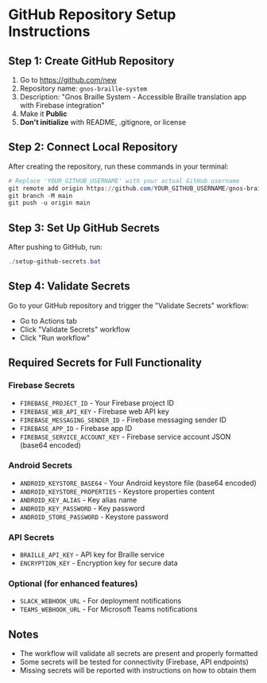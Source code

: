 # GitHub Repository Setup Instructions

## Step 1: Create GitHub Repository
1. Go to https://github.com/new
2. Repository name: `gnos-braille-system`
3. Description: "Gnos Braille System - Accessible Braille translation app with Firebase integration"
4. Make it **Public**
5. **Don't initialize** with README, .gitignore, or license

## Step 2: Connect Local Repository
After creating the repository, run these commands in your terminal:

```powershell
# Replace 'YOUR_GITHUB_USERNAME' with your actual GitHub username
git remote add origin https://github.com/YOUR_GITHUB_USERNAME/gnos-braille-system.git
git branch -M main
git push -u origin main
```

## Step 3: Set Up GitHub Secrets
After pushing to GitHub, run:
```powershell
./setup-github-secrets.bat
```

## Step 4: Validate Secrets
Go to your GitHub repository and trigger the "Validate Secrets" workflow:
- Go to Actions tab
- Click "Validate Secrets" workflow
- Click "Run workflow"

## Required Secrets for Full Functionality

### Firebase Secrets
- `FIREBASE_PROJECT_ID` - Your Firebase project ID
- `FIREBASE_WEB_API_KEY` - Firebase web API key
- `FIREBASE_MESSAGING_SENDER_ID` - Firebase messaging sender ID
- `FIREBASE_APP_ID` - Firebase app ID
- `FIREBASE_SERVICE_ACCOUNT_KEY` - Firebase service account JSON (base64 encoded)

### Android Secrets
- `ANDROID_KEYSTORE_BASE64` - Your Android keystore file (base64 encoded)
- `ANDROID_KEYSTORE_PROPERTIES` - Keystore properties content
- `ANDROID_KEY_ALIAS` - Key alias name
- `ANDROID_KEY_PASSWORD` - Key password
- `ANDROID_STORE_PASSWORD` - Keystore password

### API Secrets
- `BRAILLE_API_KEY` - API key for Braille service
- `ENCRYPTION_KEY` - Encryption key for secure data

### Optional (for enhanced features)
- `SLACK_WEBHOOK_URL` - For deployment notifications
- `TEAMS_WEBHOOK_URL` - For Microsoft Teams notifications

## Notes
- The workflow will validate all secrets are present and properly formatted
- Some secrets will be tested for connectivity (Firebase, API endpoints)
- Missing secrets will be reported with instructions on how to obtain them
